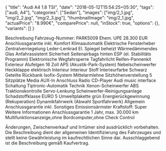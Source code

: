 {
    "title": "Audi A4 1.8 TSI",
    "date": "2018-05-12T15:54:25+05:30",
    "tags": ["audi, A4"],
    "categories": ["Sedan"],
    "images": ["img/2_1.jpg", "img/2_2.jpg", "img/2_3.jpg"],
    "thumbnailImage": "img/2_1.jpg",
    "actualPrice": "8.990€",
    "comparePrice": null,
    "inStock": true,
    "options": {},
    "variants": []
}

Beschreibung
Fahrzeug-Nummer: PARK5009
Ehem. UPE 28.300 EUR
Anschlussgarantie inkl.
Komfort
Klimaautomatik
Elektrische Fensterheber
Zentralverriegelung
Leder-Lenkrad
El. Spiegel beheizt
Wärmedämmendes Glas
Anfahrassistent
Sicherheit
Seitenairbags hinten
ESP (el. Stabilitäts Programm)
Elektronische Wegfahrsperre
Tagfahrlicht
Reifen-Pannenkit
Exterieur
Alufelgen 16 Zoll
APS (Akustik-Park-System)
Nebelscheinwerfer
Heckklappe elektrisch
Interieur
Interieur Stoff
Interieurfarbe Schwarz
Geteilte Rückbank
Isofix-System
Mittelarmlehne
Sitzhöhenverstellung
5 Sitzplätze
Media
AUX-In Anschluss
Radio
CD-Player
Audi music interface
Schaltung
Tiptronic-Automatik
Technik
Xenon-Scheinwerfer
ABS
Traktionskontrolle
Servo-Lenkung
Scheinwerfer-Reinigungsanlage
Schadstoffklasse EURO 5
Umweltplakette grün
Energierückgewinnung (Rekuperation)
Dynamikfahrwerk (Abwahl Sportfahrwerk)
Allgemein
Anschlussgarantie inkl.
Sonstiges
Emissionsärmster Kraftstoff: Super
Weitere Informationen
Anschlussgarantie 1 Jahr, max. 30.000 km
Multifunktionsanzeige,ohne Bordcomputer,ohne Check Control

Änderungen, Zwischenverkauf und Irrtümer sind ausdrücklich vorbehalten. Die Beschreibung dient der allgemeinen Identifizierung des Fahrzeuges und stellt keine Gewährleistung im kaufrechtlichen Sinne dar. Ausschlaggebend ist die Beschreibung gemäß Kaufvertrag.
